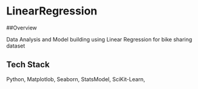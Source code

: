 # LinearRegression

##Overview 

Data Analysis and Model building using Linear Regression for bike sharing dataset

## Tech Stack
Python, Matplotlob, Seaborn, StatsModel, SciKit-Learn, 